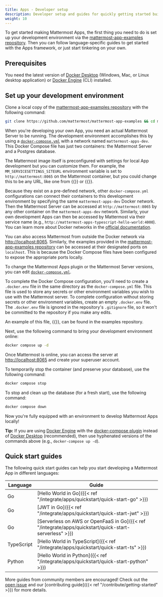```yaml
---
title: Apps - Developer setup
description: Developer setup and guides for quickly getting started building Apps
weight: 10
---
```


To get started making Mattermost Apps, the first thing you need to do is set up your development environment via the [mattermost-app-examples repository](https://github.com/mattermost/mattermost-app-examples). Then you can follow language-specific guides to get started with the Apps framework, or just start tinkering on your own.

## Prerequisites

You need the latest version of [Docker Desktop](https://docs.docker.com/desktop/) (Windows, Mac, or Linux desktop application) or [Docker Engine](https://docs.docker.com/engine/) (CLI) installed.

## Set up your development environment

Clone a local copy of the [mattermost-app-examples repository](https://github.com/mattermost/mattermost-app-examples) with the following command:

```sh
git clone https://github.com/mattermost/mattermost-app-examples && cd mattermost-app-examples
```

When you're developing your own App, you need an actual Mattermost Server to be running. The development environment accomplishes this by using a [`docker-compose.yml`](https://github.com/mattermost/mattermost-app-examples/blob/master/docker-compose.yml) with a network named `mattermost-apps-dev`. This Docker Compose file has just two containers: the Mattermost Server and a Postgres database.

The Mattermost image itself is preconfigured with settings for local App development but you can customize them. For example, the `MM_SERVICESETTINGS_SITEURL` environment variable is set to `http://mattermost:8065` on the Mattermost container, but you could change this to be any URL, like one from {{<newtabref title="ngrok" href="https://ngrok.com/">}} or {{<newtabref title="Gitpod" href="https://gitpod.io/">}}.

Because they exist on a pre-defined network, other `docker-compose.yml` configurations can connect their containers to this development environment by specifying the same `mattermost-apps-dev` Docker network. Then the Mattermost Server can be accessed at `http://mattermost:8065` by any other container on the `mattermost-apps-dev` network. Similarly, your own development Apps can then be accessed by Mattermost via their service name (e.g., `http://mattermost-apps-typescript-hello-world:4000`). You can learn more about Docker networks in the [official documentation](https://docs.docker.com/network/).

You can also access Mattermost from outside the Docker network via [http://localhost:8065](http://localhost:8065). Similarly, the examples provided in the [mattermost-app-examples repository](https://github.com/mattermost/mattermost-app-examples) can be accessed at their designated ports on `localhost`. This is because the Docker Compose files have been configured to expose the appropriate ports locally.

To change the Mattermost Apps plugin or the Mattermost Server versions, you can edit [`docker-compose.yml`](https://github.com/mattermost/mattermost-app-examples/blob/master/docker-compose.yml).

To complete the Docker Compose configuration, you'll need to create a `.docker.env` file in the same directory as the `docker-compose.yml` file. This file is used to store any secrets or other environment variables you wish to use with the Mattermost server. To complete configuration without storing secrets or other environment variables, create an empty `.docker.env` file. The `.docker.env` file is ignored in the repository's `.gitignore` file, so it won't be committed to the repository if you make any edits.

An example of this file, {{<newtabref title=".docker.env.example" href="https://github.com/mattermost/mattermost-app-examples/blob/master/.docker.env.example">}}, can be found in the examples repository.

Next, use the following command to bring your development environment online:

```sh
docker compose up -d
```

Once Mattermost is online, you can access the server at [http://localhost:8065](http://localhost:8065) and create your superuser account.

To temporarily stop the container (and preserve your database), use the following command:

```sh
docker compose stop
```

To stop and clean up the database (for a fresh start), use the following command:

```sh
docker compose down
```

Now you're fully equipped with an environment to develop Mattermost Apps locally!

**Tip:** If you are using [Docker Engine](https://docs.docker.com/engine/) with the [docker-compose plugin](https://docs.docker.com/compose/install/) instead of [Docker Desktop](https://docs.docker.com/desktop/) (recommended), then use hyphenated versions of the commands above (e.g., `docker-compose up -d`).

## Quick start guides

The following quick start guides can help you start developing a Mattermost App in different languages:

| Language   | Guide                                                                                                  |
| ---------- | ------------------------------------------------------------------------------------------------------ |
| Go         | [Hello World in Go]({{< ref "/integrate/apps/quickstart/quick-start-go" >}})                           |
| Go         | [JWT in Go]({{< ref "/integrate/apps/quickstart/quick-start-jwt" >}})                                  |
| Go         | [Serverless on AWS or OpenFaaS in Go]({{< ref "/integrate/apps/quickstart/quick-start-serverless" >}}) |
| TypeScript | [Hello World in TypeScript]({{< ref "/integrate/apps/quickstart/quick-start-ts" >}})                   |
| Python     | [Hello World in Python]({{< ref "/integrate/apps/quickstart/quick-start-python" >}})                   |

More guides from community members are encouraged! Check out the [open issue](https://github.com/mattermost/mattermost-plugin-apps/issues/351) and our [contributing guide]({{< ref "/contribute/getting-started" >}}) for more details.
